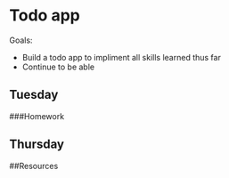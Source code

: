 # Todo app

Goals:
- Build a todo app to impliment all skills learned thus far
- Continue to be able 

## Tuesday

###Homework

## Thursday

##Resources